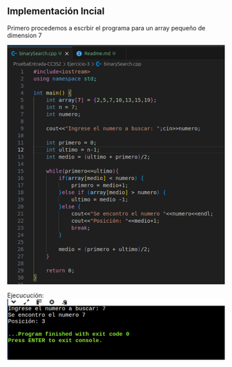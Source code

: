 ## Implementación Incial  
Primero procedemos a escrbir el programa para un array pequeño de dimension 7   

![](img/1.png)  
  
Ejecucución:  
![](img/2.png)
